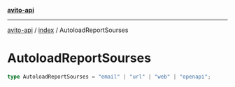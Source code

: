 [**avito-api**](../../README.md)

***

[avito-api](../../README.md) / [index](../README.md) / AutoloadReportSourses

# AutoloadReportSourses

```ts
type AutoloadReportSourses = "email" | "url" | "web" | "openapi";
```
